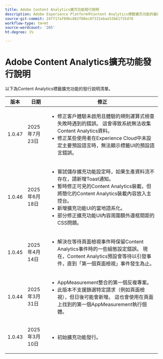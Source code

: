 ```yaml
---
title: Adobe Content Analytics擴充功能發行說明
description: Adobe Experience Platform中Content Analytics標籤擴充功能的最新發行說明。
source-git-commit: 24ff17af89bc882f08ec0f331ebae53b61f35d78
workflow-type: tm+mt
source-wordcount: '265'
ht-degree: 1%

---
```


# Adobe Content Analytics擴充功能發行說明

以下為Content Analytics標籤擴充功能的發行說明清單。

| 版本 | 日期 | 修正 |
|---|---|---|
| <p>1.0.47</p> | <p>2025年7月23日</p> | <ul><li>修正客戶體驗未啟用且體驗的規則運算式檢查失敗時遇到的錯誤。 這會導致系統無法收集Content Analytics資料。</li><li>修正某些使用者在Experience Cloud中未設定主要預設語言時，無法顯示標籤UI的預設語言錯誤。</li></ul> |
| <p>1.0.46</p> | <p>2025年6月18日</p> | <ul><li>嘗試儲存擴充功能設定時，如果生產資料流不存在，請新增Toast通知。</li><li>暫時修正可見的Content Analytics裝載，但將簡化的Content Analytics裝載內容放入主控台。</li><li>新增擴充功能UI的當地語系化。</li><li>部分修正擴充功能UI內容周圍額外邊框間距的CSS問題。</li></ul> |
| <p>1.0.45</p> | <p>2025年4月14日</p> | <ul><li>解決在等待頁面檢視事件時保留Content Analytics事件時的一些組態設定錯誤。 現在，Content Analytics預設會等待以引發事件，直到「第一個頁面檢視」事件發生為止。</li></ul> |
| <p>1.0.44</p> | <p>2025年3月31日</p> | <ul><li>AppMeasurement整合的第一個反複專案。</li><li>此版本不支援篩選特定請求（例如頁面檢視），但日後可能會新增。  這也會使用在頁面上找到的第一個AppMeasurement執行個體。</li></ul> |
| <p>1.0.43</p> | <p>2025年3月10日</p> | <ul><li>初始擴充功能發行。</li></ul> |

